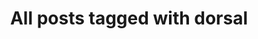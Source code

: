 ---
layout: tag
title: "All posts tagged with dorsal"
permalink: /weblog/tags/dorsal/
taxonomy: dorsal
---